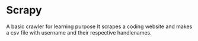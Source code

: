 # Scrapy

A basic crawler for learning purpose
It scrapes a coding website and makes a csv file with username and their respective handlenames.
